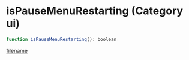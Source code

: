 # isPauseMenuRestarting (Category ui)

```js
function isPauseMenuRestarting(): boolean
```

[filename](isPauseMenuRestarting_m.md ':include')
